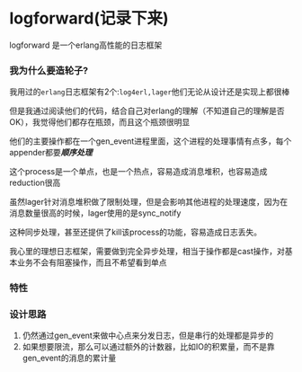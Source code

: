 logforward(记录下来)
=====
logforward 是一个erlang高性能的日志框架

### 我为什么要造轮子?
我用过的```erlang```日志框架有2个:```log4erl,lager```他们无论从设计还是实现上都很棒

但是我通过阅读他们的代码，结合自己对erlang的理解（不知道自己的理解是否OK），我觉得他们都存在瓶颈，而且这个瓶颈很明显

他们的主要操作都在一个gen_event进程里面，这个进程的处理事情有点多，每个appender都要***顺序处理***

这个process是一个单点，也是一个热点，容易造成消息堆积，也容易造成reduction很高

虽然lager针对消息堆积做了限制处理，但是会影响其他进程的处理速度，因为在消息数量很高的时候，lager使用的是sync_notify

这种同步处理，甚至还提供了kill该process的功能，容易造成日志丢失。

我心里的理想日志框架，需要做到完全异步处理，相当于操作都是cast操作，对基本业务不会有阻塞操作，而且不希望看到单点

### 特性


### 设计思路
1. 仍然通过gen_event来做中心点来分发日志，但是串行的处理都是异步的
2. 如果想要限流，那么可以通过额外的计数器，比如IO的积累量，而不是靠gen_event的消息的累计量








